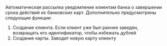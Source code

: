 Автоматическая рассылка уведомление клиентам банка о завершении срока действий их банковских карт.
                      Дополнительно предусмотрены следующие функции: 
1.	Создание клиента. Если клиент уже был раннее заведен, возвращать его идентификатор, чтобы избежать дублей 
2.	Создание карты. Заводит новую карту клиенту 
